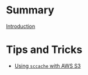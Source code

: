 # Summary

[Introduction](introduction.md)

# Tips and Tricks

- [Using `sccache` with AWS S3](sccache.md)

